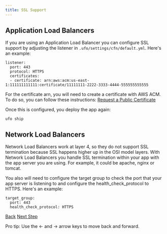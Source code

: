 ```yaml
---
title: SSL Support
---
```


## Application Load Balancers

If you are using an Application Load Balancer you can configure SSL support by adjusting the listener in `.ufo/settings/cfn/default.yml`.  Here's an example:

```
listener:
  port: 443
  protocol: HTTPS
  certificates:
  - certificate: arn:aws:acm:us-east-1:111111111111:certificate/11111111-2222-3333-4444-555555555555
```

For the certificate arn, you will need to create a certificate with AWS ACM. To do so, you can follow these instructions: [Request a Public Certificate
](https://docs.aws.amazon.com/acm/latest/userguide/gs-acm-request-public.html)

Once this is configured, you deploy the app again:

    ufo ship

## Network Load Balancers

Network Load Balancers work at layer 4, so they do not support SSL termination because SSL happens higher up in the OSI model layers. With Network Load Balancers you handle SSL termination within your app with the app server you are using.  For example, it could be apache, nginx or tomcat.

You also will need to configure the target group to check the port that your app server is listening to and configure the health_check_protocol to HTTPS.  Here's an example:

```
target_group:
  port: 443
  health_check_protocol: HTTPS
```

<a id="prev" class="btn btn-basic" href="{% link _docs/load-balancer.md %}">Back</a>
<a id="next" class="btn btn-primary" href="{% link _docs/route53-support.md %}">Next Step</a>
<p class="keyboard-tip">Pro tip: Use the <- and -> arrow keys to move back and forward.</p>

